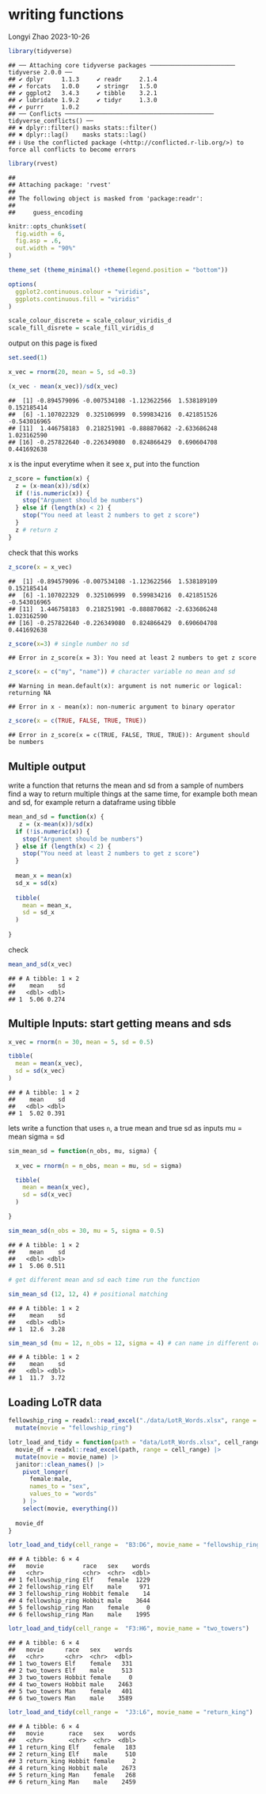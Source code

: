 writing functions
================
Longyi Zhao
2023-10-26

``` r
library(tidyverse)
```

    ## ── Attaching core tidyverse packages ──────────────────────── tidyverse 2.0.0 ──
    ## ✔ dplyr     1.1.3     ✔ readr     2.1.4
    ## ✔ forcats   1.0.0     ✔ stringr   1.5.0
    ## ✔ ggplot2   3.4.3     ✔ tibble    3.2.1
    ## ✔ lubridate 1.9.2     ✔ tidyr     1.3.0
    ## ✔ purrr     1.0.2     
    ## ── Conflicts ────────────────────────────────────────── tidyverse_conflicts() ──
    ## ✖ dplyr::filter() masks stats::filter()
    ## ✖ dplyr::lag()    masks stats::lag()
    ## ℹ Use the conflicted package (<http://conflicted.r-lib.org/>) to force all conflicts to become errors

``` r
library(rvest)
```

    ## 
    ## Attaching package: 'rvest'
    ## 
    ## The following object is masked from 'package:readr':
    ## 
    ##     guess_encoding

``` r
knitr::opts_chunk$set(
  fig.width = 6,
  fig.asp = .6, 
  out.width = "90%"
)

theme_set (theme_minimal() +theme(legend.position = "bottom"))

options(
  ggplot2.continuous.colour = "viridis", 
  ggplots.continuous.fill = "viridis"
)

scale_colour_discrete = scale_colour_viridis_d
scale_fill_disrete = scale_fill_viridis_d
```

output on this page is fixed

``` r
set.seed(1)
```

``` r
x_vec = rnorm(20, mean = 5, sd =0.3)
```

``` r
(x_vec - mean(x_vec))/sd(x_vec)
```

    ##  [1] -0.894579096 -0.007534108 -1.123622566  1.538189109  0.152185414
    ##  [6] -1.107022329  0.325106999  0.599834216  0.421851526 -0.543016965
    ## [11]  1.446758183  0.218251901 -0.888870682 -2.633686248  1.023162590
    ## [16] -0.257822640 -0.226349080  0.824866429  0.690604708  0.441692638

x is the input everytime when it see x, put into the function

``` r
z_score = function(x) {
  z = (x-mean(x))/sd(x)
  if (!is.numeric(x)) {
    stop("Argument should be numbers")
  } else if (length(x) < 2) {
    stop("You need at least 2 numbers to get z score")
  }
  z # return z
}
```

check that this works

``` r
z_score(x = x_vec)
```

    ##  [1] -0.894579096 -0.007534108 -1.123622566  1.538189109  0.152185414
    ##  [6] -1.107022329  0.325106999  0.599834216  0.421851526 -0.543016965
    ## [11]  1.446758183  0.218251901 -0.888870682 -2.633686248  1.023162590
    ## [16] -0.257822640 -0.226349080  0.824866429  0.690604708  0.441692638

``` r
z_score(x=3) # single number no sd 
```

    ## Error in z_score(x = 3): You need at least 2 numbers to get z score

``` r
z_score(x = c("my", "name")) # character variable no mean and sd 
```

    ## Warning in mean.default(x): argument is not numeric or logical: returning NA

    ## Error in x - mean(x): non-numeric argument to binary operator

``` r
z_score(x = c(TRUE, FALSE, TRUE, TRUE))
```

    ## Error in z_score(x = c(TRUE, FALSE, TRUE, TRUE)): Argument should be numbers

## Multiple output

write a function that returns the mean and sd from a sample of numbers
find a way to return multiple things at the same time, for example both
mean and sd, for example return a dataframe using tibble

``` r
mean_and_sd = function(x) {
   z = (x-mean(x))/sd(x)
  if (!is.numeric(x)) {
    stop("Argument should be numbers")
  } else if (length(x) < 2) {
    stop("You need at least 2 numbers to get z score")
  }
  
  mean_x = mean(x)
  sd_x = sd(x)
  
  tibble(
    mean = mean_x, 
    sd = sd_x
  )
  
}
```

check

``` r
mean_and_sd(x_vec)
```

    ## # A tibble: 1 × 2
    ##    mean    sd
    ##   <dbl> <dbl>
    ## 1  5.06 0.274

## Multiple Inputs: start getting means and sds

``` r
x_vec = rnorm(n = 30, mean = 5, sd = 0.5)

tibble(
  mean = mean(x_vec), 
  sd = sd(x_vec)
)
```

    ## # A tibble: 1 × 2
    ##    mean    sd
    ##   <dbl> <dbl>
    ## 1  5.02 0.391

lets write a function that uses `n`, a true mean and true sd as inputs
mu = mean sigma = sd

``` r
sim_mean_sd = function(n_obs, mu, sigma) {
  
  x_vec = rnorm(n = n_obs, mean = mu, sd = sigma)

  tibble(
    mean = mean(x_vec), 
    sd = sd(x_vec)
  )

}

sim_mean_sd(n_obs = 30, mu = 5, sigma = 0.5)
```

    ## # A tibble: 1 × 2
    ##    mean    sd
    ##   <dbl> <dbl>
    ## 1  5.06 0.511

``` r
# get different mean and sd each time run the function 

sim_mean_sd (12, 12, 4) # positional matching
```

    ## # A tibble: 1 × 2
    ##    mean    sd
    ##   <dbl> <dbl>
    ## 1  12.6  3.28

``` r
sim_mean_sd (mu = 12, n_obs = 12, sigma = 4) # can name in different order 
```

    ## # A tibble: 1 × 2
    ##    mean    sd
    ##   <dbl> <dbl>
    ## 1  11.7  3.72

## Loading LoTR data

``` r
fellowship_ring = readxl::read_excel("./data/LotR_Words.xlsx", range = "B3:D6") |>
  mutate(movie = "fellowship_ring")

lotr_load_and_tidy = function(path = "data/LotR_Words.xlsx", cell_range, movie_name) {
  movie_df = readxl::read_excel(path, range = cell_range) |>
  mutate(movie = movie_name) |>
  janitor::clean_names() |>
    pivot_longer(
      female:male, 
      names_to = "sex", 
      values_to = "words"
    ) |>
    select(movie, everything())
  
  movie_df
}

lotr_load_and_tidy(cell_range =  "B3:D6", movie_name = "fellowship_ring")
```

    ## # A tibble: 6 × 4
    ##   movie           race   sex    words
    ##   <chr>           <chr>  <chr>  <dbl>
    ## 1 fellowship_ring Elf    female  1229
    ## 2 fellowship_ring Elf    male     971
    ## 3 fellowship_ring Hobbit female    14
    ## 4 fellowship_ring Hobbit male    3644
    ## 5 fellowship_ring Man    female     0
    ## 6 fellowship_ring Man    male    1995

``` r
lotr_load_and_tidy(cell_range =  "F3:H6", movie_name = "two_towers")
```

    ## # A tibble: 6 × 4
    ##   movie      race   sex    words
    ##   <chr>      <chr>  <chr>  <dbl>
    ## 1 two_towers Elf    female   331
    ## 2 two_towers Elf    male     513
    ## 3 two_towers Hobbit female     0
    ## 4 two_towers Hobbit male    2463
    ## 5 two_towers Man    female   401
    ## 6 two_towers Man    male    3589

``` r
lotr_load_and_tidy(cell_range =  "J3:L6", movie_name = "return_king")
```

    ## # A tibble: 6 × 4
    ##   movie       race   sex    words
    ##   <chr>       <chr>  <chr>  <dbl>
    ## 1 return_king Elf    female   183
    ## 2 return_king Elf    male     510
    ## 3 return_king Hobbit female     2
    ## 4 return_king Hobbit male    2673
    ## 5 return_king Man    female   268
    ## 6 return_king Man    male    2459
